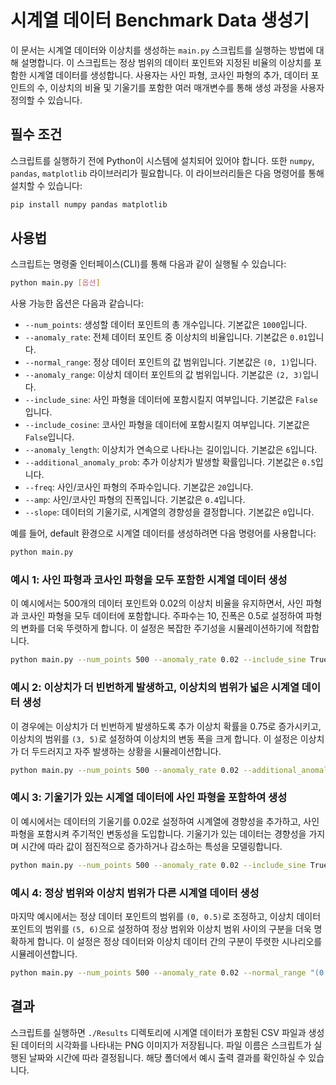 
# 시계열 데이터 Benchmark Data 생성기

이 문서는 시계열 데이터와 이상치를 생성하는 `main.py` 스크립트를 실행하는 방법에 대해 설명합니다. 이 스크립트는 정상 범위의 데이터 포인트와 지정된 비율의 이상치를 포함한 시계열 데이터를 생성합니다. 사용자는 사인 파형, 코사인 파형의 추가, 데이터 포인트의 수, 이상치의 비율 및 기울기를 포함한 여러 매개변수를 통해 생성 과정을 사용자 정의할 수 있습니다.

## 필수 조건

스크립트를 실행하기 전에 Python이 시스템에 설치되어 있어야 합니다. 또한 `numpy`, `pandas`, `matplotlib` 라이브러리가 필요합니다. 이 라이브러리들은 다음 명령어를 통해 설치할 수 있습니다:

```bash
pip install numpy pandas matplotlib
```

## 사용법

스크립트는 명령줄 인터페이스(CLI)를 통해 다음과 같이 실행될 수 있습니다:

```bash
python main.py [옵션]
```

사용 가능한 옵션은 다음과 같습니다:

- `--num_points`: 생성할 데이터 포인트의 총 개수입니다. 기본값은 `1000`입니다.
- `--anomaly_rate`: 전체 데이터 포인트 중 이상치의 비율입니다. 기본값은 `0.01`입니다.
- `--normal_range`: 정상 데이터 포인트의 값 범위입니다. 기본값은 `(0, 1)`입니다.
- `--anomaly_range`: 이상치 데이터 포인트의 값 범위입니다. 기본값은 `(2, 3)`입니다.
- `--include_sine`: 사인 파형을 데이터에 포함시킬지 여부입니다. 기본값은 `False`입니다.
- `--include_cosine`: 코사인 파형을 데이터에 포함시킬지 여부입니다. 기본값은 `False`입니다.
- `--anomaly_length`: 이상치가 연속으로 나타나는 길이입니다. 기본값은 `6`입니다.
- `--additional_anomaly_prob`: 추가 이상치가 발생할 확률입니다. 기본값은 `0.5`입니다.
- `--freq`: 사인/코사인 파형의 주파수입니다. 기본값은 `20`입니다.
- `--amp`: 사인/코사인 파형의 진폭입니다. 기본값은 `0.4`입니다.
- `--slope`: 데이터의 기울기로, 시계열의 경향성을 결정합니다. 기본값은 `0`입니다.

예를 들어, default 환경으로 시계열 데이터를 생성하려면 다음 명령어를 사용합니다:
```bash
python main.py
```

### 예시 1: 사인 파형과 코사인 파형을 모두 포함한 시계열 데이터 생성

이 예시에서는 500개의 데이터 포인트와 0.02의 이상치 비율을 유지하면서, 사인 파형과 코사인 파형을 모두 데이터에 포함합니다. 주파수는 10, 진폭은 0.5로 설정하여 파형의 변화를 더욱 뚜렷하게 합니다. 이 설정은 복잡한 주기성을 시뮬레이션하기에 적합합니다.

```bash
python main.py --num_points 500 --anomaly_rate 0.02 --include_sine True --include_cosine True --freq 10 --amp 0.5
```

### 예시 2: 이상치가 더 빈번하게 발생하고, 이상치의 범위가 넓은 시계열 데이터 생성

이 경우에는 이상치가 더 빈번하게 발생하도록 추가 이상치 확률을 0.75로 증가시키고, 이상치의 범위를 `(3, 5)`로 설정하여 이상치의 변동 폭을 크게 합니다. 이 설정은 이상치가 더 두드러지고 자주 발생하는 상황을 시뮬레이션합니다.

```bash
python main.py --num_points 500 --anomaly_rate 0.02 --additional_anomaly_prob 0.75 --anomaly_range "(3, 5)"
```

### 예시 3: 기울기가 있는 시계열 데이터에 사인 파형을 포함하여 생성

이 예시에서는 데이터의 기울기를 0.02로 설정하여 시계열에 경향성을 추가하고, 사인 파형을 포함시켜 주기적인 변동성을 도입합니다. 기울기가 있는 데이터는 경향성을 가지며 시간에 따라 값이 점진적으로 증가하거나 감소하는 특성을 모델링합니다.

```bash
python main.py --num_points 500 --anomaly_rate 0.02 --include_sine True --slope 0.02
```

### 예시 4: 정상 범위와 이상치 범위가 다른 시계열 데이터 생성

마지막 예시에서는 정상 데이터 포인트의 범위를 `(0, 0.5)`로 조정하고, 이상치 데이터 포인트의 범위를 `(5, 6)`으로 설정하여 정상 범위와 이상치 범위 사이의 구분을 더욱 명확하게 합니다. 이 설정은 정상 데이터와 이상치 데이터 간의 구분이 뚜렷한 시나리오를 시뮬레이션합니다.

```bash
python main.py --num_points 500 --anomaly_rate 0.02 --normal_range "(0, 0.5)" --anomaly_range "(5, 6)"
```

## 결과

스크립트를 실행하면 `./Results` 디렉토리에 시계열 데이터가 포함된 CSV 파일과 생성된 데이터의 시각화를 나타내는 PNG 이미지가 저장됩니다. 파일 이름은 스크립트가 실행된 날짜와 시간에 따라 결정됩니다. 해당 폴더에서 예시 출력 결과를 확인하실 수 있습니다.

